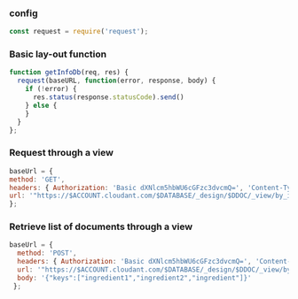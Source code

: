 ### config
```javascript
const request = require('request');
```

### Basic lay-out function
```javascript
function getInfoDb(req, res) {
  request(baseURL, function(error, response, body) {
    if (!error) {
      res.status(response.statusCode).send()
    } else {  
    }
  }
};
```
  
### Request through a view
  ```javascript
baseUrl = { 
  method: 'GET',
  headers: { Authorization: 'Basic dXNlcm5hbWU6cGFzc3dvcmQ=', 'Content-Type': 'application/json' },
  url: '"https://$ACCOUNT.cloudant.com/$DATABASE/_design/$DDOC/_view/by_ingredient?include_docs=true'
};
```
  
  

### Retrieve list of documents through a view
```javascript
baseUrl = { 
  method: 'POST',
  headers: { Authorization: 'Basic dXNlcm5hbWU6cGFzc3dvcmQ=', 'Content-Type': 'application/json' },
  url: '"https://$ACCOUNT.cloudant.com/$DATABASE/_design/$DDOC/_view/by_ingredient?include_docs=true',
  body: '{"keys":["ingredient1","ingredient2","ingredient"]}' 
 };
```
